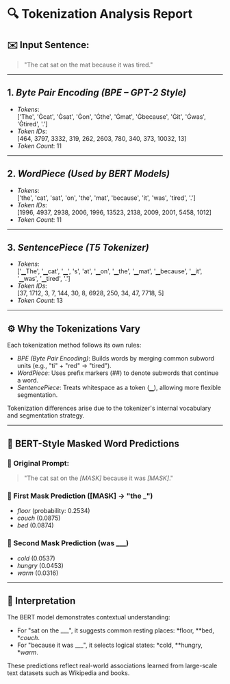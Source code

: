 # 🔍 Tokenization Analysis Report
 
 ## ✉️ Input Sentence:
 > "The cat sat on the mat because it was tired."
 
 ---
 
 ## 1. *Byte Pair Encoding (BPE – GPT-2 Style)*
 
 - *Tokens*:  
   ['The', 'Ġcat', 'Ġsat', 'Ġon', 'Ġthe', 'Ġmat', 'Ġbecause', 'Ġit', 'Ġwas', 'Ġtired', '.']  
 - *Token IDs*:  
   [464, 3797, 3332, 319, 262, 2603, 780, 340, 373, 10032, 13]  
 - *Token Count*: 11
 
 ---
 
 ## 2. *WordPiece (Used by BERT Models)*
 
 - *Tokens*:  
   ['the', 'cat', 'sat', 'on', 'the', 'mat', 'because', 'it', 'was', 'tired', '.']  
 - *Token IDs*:  
   [1996, 4937, 2938, 2006, 1996, 13523, 2138, 2009, 2001, 5458, 1012]  
 - *Token Count*: 11
 
 ---
 
 ## 3. *SentencePiece (T5 Tokenizer)*
 
 - *Tokens*:  
   ['▁The', '▁cat', '▁', 's', 'at', '▁on', '▁the', '▁mat', '▁because', '▁it', '▁was', '▁tired', '.']  
 - *Token IDs*:  
   [37, 1712, 3, 7, 144, 30, 8, 6928, 250, 34, 47, 7718, 5]  
 - *Token Count*: 13
 
 ---
 
 ## ⚙️ Why the Tokenizations Vary
 
 Each tokenization method follows its own rules:
 
 - *BPE (Byte Pair Encoding)*: Builds words by merging common subword units (e.g., "ti" + "red" → "tired").
 - *WordPiece*: Uses prefix markers (##) to denote subwords that continue a word.
 - *SentencePiece*: Treats whitespace as a token (▁), allowing more flexible segmentation.
 
 Tokenization differences arise due to the tokenizer's internal vocabulary and segmentation strategy.
 
 ---
 
 ## 🧠 BERT-Style Masked Word Predictions
 
 ### 🔸 Original Prompt:
 > "The cat sat on the *[MASK]* because it was *[MASK]*."
 
 ### 🔹 First Mask Prediction ([MASK] → "the _")
 - *floor* (probability: 0.2534)  
 - *couch* (0.0875)  
 - *bed* (0.0874)
 
 ### 🔹 Second Mask Prediction (was ___)
 - *cold* (0.0537)  
 - *hungry* (0.0453)  
 - *warm* (0.0316)
 
 ---
 
 ## 📌 Interpretation
 
 The BERT model demonstrates contextual understanding:
 
 - For "sat on the ___", it suggests common resting places: *floor, **bed, **couch*.
 - For "because it was ___", it selects logical states: *cold, **hungry, **warm*.
 
 These predictions reflect real-world associations learned from large-scale text datasets such as Wikipedia and books.